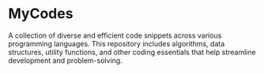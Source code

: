 # MyCodes
A collection of diverse and efficient code snippets across various programming languages. This repository includes algorithms, data structures, utility functions, and other coding essentials that help streamline development and problem-solving.
